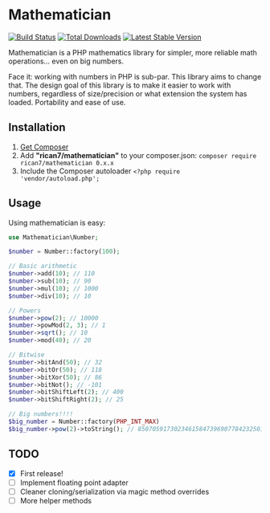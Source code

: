 # Mathematician

[![Build Status](https://travis-ci.org/Rican7/mathematician.svg?branch=master)](https://travis-ci.org/Rican7/mathematician)
[![Total Downloads](https://poser.pugx.org/Rican7/mathematician/downloads.png)](https://packagist.org/packages/Rican7/mathematician)
[![Latest Stable Version](https://poser.pugx.org/Rican7/mathematician/v/stable.png)](https://packagist.org/packages/Rican7/mathematician)

Mathematician is a PHP mathematics library for simpler, more reliable math operations... even on big numbers.

Face it: working with numbers in PHP is sub-par. This library aims to change that. The design goal of this library is to make it easier to work with numbers, regardless of size/precision or what extension the system has loaded. Portability and ease of use.

## Installation

1. [Get Composer](https://getcomposer.org/)
2. Add **"rican7/mathematician"** to your composer.json: `composer require rican7/mathematician 0.x.x`
3. Include the Composer autoloader `<?php require 'vendor/autoload.php';`

## Usage

Using mathematician is easy:

```php
use Mathematician\Number;

$number = Number::factory(100);

// Basic arithmetic
$number->add(10); // 110
$number->sub(10); // 90
$number->mul(10); // 1000
$number->div(10); // 10

// Powers
$number->pow(2); // 10000
$number->powMod(2, 3); // 1
$number->sqrt(); // 10
$number->mod(40); // 20

// Bitwise
$number->bitAnd(50); // 32
$number->bitOr(50); // 118
$number->bitXor(50); // 86
$number->bitNot(); // -101
$number->bitShiftLeft(2); // 400
$number->bitShiftRight(2); // 25

// Big numbers!!!!
$big_number = Number::factory(PHP_INT_MAX)
$big_number->pow(2)->toString(); // 85070591730234615847396907784232501249
```

## TODO

- [x] First release!
- [ ] Implement floating point adapter
- [ ] Cleaner cloning/serialization via magic method overrides
- [ ] More helper methods
